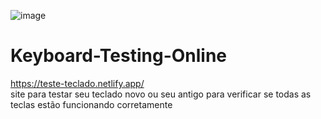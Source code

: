 ![image](https://github.com/ThaynaSantana/Keyboard-Testing-Online/assets/88935936/0feba21c-8c36-41f0-b31c-0a678ca91ae1)

# Keyboard-Testing-Online
https://teste-teclado.netlify.app/ <br>
site para testar seu teclado novo ou seu antigo para verificar se todas as teclas estão funcionando corretamente
